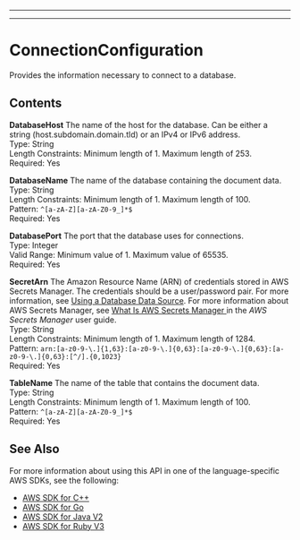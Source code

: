 --------

--------

# ConnectionConfiguration<a name="API_ConnectionConfiguration"></a>

Provides the information necessary to connect to a database\.

## Contents<a name="API_ConnectionConfiguration_Contents"></a>

 **DatabaseHost**   <a name="Kendra-Type-ConnectionConfiguration-DatabaseHost"></a>
The name of the host for the database\. Can be either a string \(host\.subdomain\.domain\.tld\) or an IPv4 or IPv6 address\.  
Type: String  
Length Constraints: Minimum length of 1\. Maximum length of 253\.  
Required: Yes

 **DatabaseName**   <a name="Kendra-Type-ConnectionConfiguration-DatabaseName"></a>
The name of the database containing the document data\.  
Type: String  
Length Constraints: Minimum length of 1\. Maximum length of 100\.  
Pattern: `^[a-zA-Z][a-zA-Z0-9_]*$`   
Required: Yes

 **DatabasePort**   <a name="Kendra-Type-ConnectionConfiguration-DatabasePort"></a>
The port that the database uses for connections\.  
Type: Integer  
Valid Range: Minimum value of 1\. Maximum value of 65535\.  
Required: Yes

 **SecretArn**   <a name="Kendra-Type-ConnectionConfiguration-SecretArn"></a>
The Amazon Resource Name \(ARN\) of credentials stored in AWS Secrets Manager\. The credentials should be a user/password pair\. For more information, see [Using a Database Data Source](https://docs.aws.amazon.com/kendra/latest/dg/data-source-database.html)\. For more information about AWS Secrets Manager, see [ What Is AWS Secrets Manager ](https://docs.aws.amazon.com/secretsmanager/latest/userguide/intro.html) in the *AWS Secrets Manager* user guide\.  
Type: String  
Length Constraints: Minimum length of 1\. Maximum length of 1284\.  
Pattern: `arn:[a-z0-9-\.]{1,63}:[a-z0-9-\.]{0,63}:[a-z0-9-\.]{0,63}:[a-z0-9-\.]{0,63}:[^/].{0,1023}`   
Required: Yes

 **TableName**   <a name="Kendra-Type-ConnectionConfiguration-TableName"></a>
The name of the table that contains the document data\.  
Type: String  
Length Constraints: Minimum length of 1\. Maximum length of 100\.  
Pattern: `^[a-zA-Z][a-zA-Z0-9_]*$`   
Required: Yes

## See Also<a name="API_ConnectionConfiguration_SeeAlso"></a>

For more information about using this API in one of the language\-specific AWS SDKs, see the following:
+  [AWS SDK for C\+\+](https://docs.aws.amazon.com/goto/SdkForCpp/kendra-2019-02-03/ConnectionConfiguration) 
+  [AWS SDK for Go](https://docs.aws.amazon.com/goto/SdkForGoV1/kendra-2019-02-03/ConnectionConfiguration) 
+  [AWS SDK for Java V2](https://docs.aws.amazon.com/goto/SdkForJavaV2/kendra-2019-02-03/ConnectionConfiguration) 
+  [AWS SDK for Ruby V3](https://docs.aws.amazon.com/goto/SdkForRubyV3/kendra-2019-02-03/ConnectionConfiguration) 